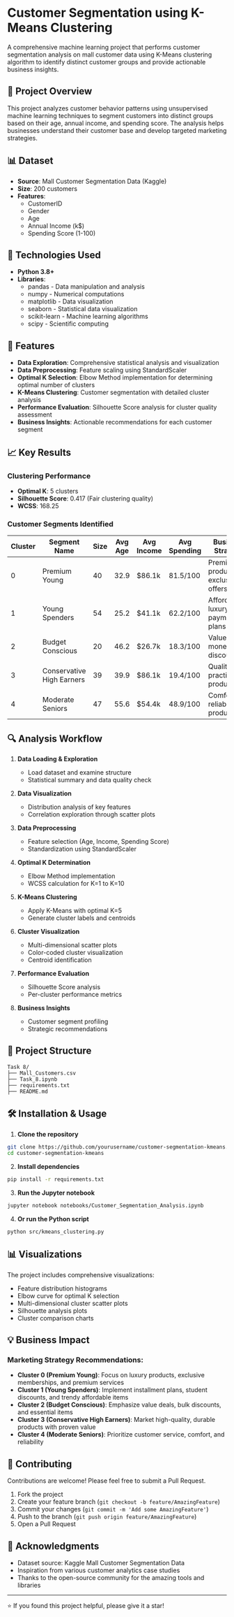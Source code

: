 # Customer Segmentation using K-Means Clustering

A comprehensive machine learning project that performs customer segmentation analysis on mall customer data using K-Means clustering algorithm to identify distinct customer groups and provide actionable business insights.

## 🎯 Project Overview

This project analyzes customer behavior patterns using unsupervised machine learning techniques to segment customers into distinct groups based on their age, annual income, and spending score. The analysis helps businesses understand their customer base and develop targeted marketing strategies.

## 📊 Dataset

- **Source**: Mall Customer Segmentation Data (Kaggle)
- **Size**: 200 customers
- **Features**: 
  - CustomerID
  - Gender
  - Age
  - Annual Income (k$)
  - Spending Score (1-100)

## 🔧 Technologies Used

- **Python 3.8+**
- **Libraries**:
  - pandas - Data manipulation and analysis
  - numpy - Numerical computations
  - matplotlib - Data visualization
  - seaborn - Statistical data visualization
  - scikit-learn - Machine learning algorithms
  - scipy - Scientific computing

## 🚀 Features

- **Data Exploration**: Comprehensive statistical analysis and visualization
- **Data Preprocessing**: Feature scaling using StandardScaler
- **Optimal K Selection**: Elbow Method implementation for determining optimal number of clusters
- **K-Means Clustering**: Customer segmentation with detailed cluster analysis
- **Performance Evaluation**: Silhouette Score analysis for cluster quality assessment
- **Business Insights**: Actionable recommendations for each customer segment

## 📈 Key Results

### Clustering Performance
- **Optimal K**: 5 clusters
- **Silhouette Score**: 0.417 (Fair clustering quality)
- **WCSS**: 168.25

### Customer Segments Identified

| Cluster | Segment Name | Size | Avg Age | Avg Income | Avg Spending | Business Strategy |
|---------|--------------|------|---------|------------|--------------|-------------------|
| 0 | Premium Young | 40 | 32.9 | $86.1k | 81.5/100 | Premium products & exclusive offers |
| 1 | Young Spenders | 54 | 25.2 | $41.1k | 62.2/100 | Affordable luxury & payment plans |
| 2 | Budget Conscious | 20 | 46.2 | $26.7k | 18.3/100 | Value-for-money & discounts |
| 3 | Conservative High Earners | 39 | 39.9 | $86.1k | 19.4/100 | Quality practical products |
| 4 | Moderate Seniors | 47 | 55.6 | $54.4k | 48.9/100 | Comfortable reliable products |

## 🔍 Analysis Workflow

1. **Data Loading & Exploration**
   - Load dataset and examine structure
   - Statistical summary and data quality check

2. **Data Visualization**
   - Distribution analysis of key features
   - Correlation exploration through scatter plots

3. **Data Preprocessing**
   - Feature selection (Age, Income, Spending Score)
   - Standardization using StandardScaler

4. **Optimal K Determination**
   - Elbow Method implementation
   - WCSS calculation for K=1 to K=10

5. **K-Means Clustering**
   - Apply K-Means with optimal K=5
   - Generate cluster labels and centroids

6. **Cluster Visualization**
   - Multi-dimensional scatter plots
   - Color-coded cluster visualization
   - Centroid identification

7. **Performance Evaluation**
   - Silhouette Score analysis
   - Per-cluster performance metrics

8. **Business Insights**
   - Customer segment profiling
   - Strategic recommendations

## 📁 Project Structure

```
Task 8/
├── Mall_Customers.csv
├── Task_8.ipynb
├── requirements.txt
├── README.md
```

## 🛠️ Installation & Usage

1. **Clone the repository**
```bash
git clone https://github.com/yourusername/customer-segmentation-kmeans.git
cd customer-segmentation-kmeans
```

2. **Install dependencies**
```bash
pip install -r requirements.txt
```

3. **Run the Jupyter notebook**
```bash
jupyter notebook notebooks/Customer_Segmentation_Analysis.ipynb
```

4. **Or run the Python script**
```bash
python src/kmeans_clustering.py
```

## 📊 Visualizations

The project includes comprehensive visualizations:
- Feature distribution histograms
- Elbow curve for optimal K selection
- Multi-dimensional cluster scatter plots
- Silhouette analysis plots
- Cluster comparison charts

## 💡 Business Impact

### Marketing Strategy Recommendations:

- **Cluster 0 (Premium Young)**: Focus on luxury products, exclusive memberships, and premium services
- **Cluster 1 (Young Spenders)**: Implement installment plans, student discounts, and trendy affordable items
- **Cluster 2 (Budget Conscious)**: Emphasize value deals, bulk discounts, and essential items
- **Cluster 3 (Conservative High Earners)**: Market high-quality, durable products with proven value
- **Cluster 4 (Moderate Seniors)**: Prioritize customer service, comfort, and reliability

## 🤝 Contributing

Contributions are welcome! Please feel free to submit a Pull Request.

1. Fork the project
2. Create your feature branch (`git checkout -b feature/AmazingFeature`)
3. Commit your changes (`git commit -m 'Add some AmazingFeature'`)
4. Push to the branch (`git push origin feature/AmazingFeature`)
5. Open a Pull Request


## 🙏 Acknowledgments

- Dataset source: Kaggle Mall Customer Segmentation Data
- Inspiration from various customer analytics case studies
- Thanks to the open-source community for the amazing tools and libraries

---

⭐ If you found this project helpful, please give it a star!
